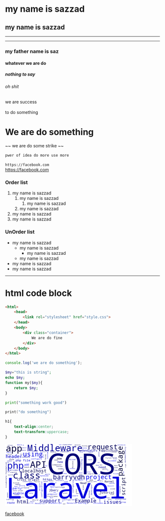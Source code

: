 <!-- welcome to out redme file -->
# my name is sazzad
## my name is sazzad
---
---
### my father name is saz
#### whatever we are do
##### nothing to say
###### oh shit

we are success  
<br>
to do something
<h1>We are do something</h1>

~~ we are do some strike ~~
```
pwer of idea do more use more
```

`https://facebook.com`  
https://facebook.com

### Order list
1. my name is sazzad
    1. my name is sazzad
        1. my name is sazzad
    1. my name is sazzad
1. my name is sazzad
1. my name is sazzad

### UnOrder list
- my name is sazzad
    - my name is sazzad
        - my name is sazzad
    - my name is sazzad
- my name is sazzad
- my name is sazzad

---
# html code block
```html
<html>
    <head>
        <link rel="stylesheet" href="style.css">
    </head>
    <body>
        <div class="container">
            We are do fine
        </div>
    </body>
</html>
```

```javascript
console.log('we are do something');
```

```php
$my="this is string";
echo $my;
function my($my){
    return $my;
}
```

```python
print("something work good")
```

```swift
print("do something")
```
```css
h1{
    text-align:center;
    text-transform:uppercase;
}
```



![profile](cors.png)


[facebook]( https://facebook.com)  

